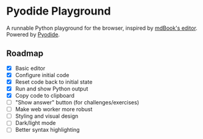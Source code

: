 # Pyodide Playground

A runnable Python playground for the browser, inspired by [mdBook's
editor](https://rust-lang.github.io/mdBook/format/theme/editor.html).
Powered by [Pyodide](https://pyodide.org/en/stable/index.html).

## Roadmap

- [x] Basic editor
- [x] Configure initial code
- [x] Reset code back to initial state
- [x] Run and show Python output
- [x] Copy code to clipboard
- [ ] "Show answer" button (for challenges/exercises)
- [ ] Make web worker more robust
- [ ] Styling and visual design
- [ ] Dark/light mode
- [ ] Better syntax highlighting
